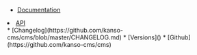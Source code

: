 <!-- _navbar.md -->

* [Documentation](/)
<li><a href="/api/2.0.0/inedx.html">API</a></li>
* [Changelog](https://github.com/kanso-cms/cms/blob/master/CHANGELOG.md)
* [Versions]()
* [Github](https://github.com/kanso-cms/cms)